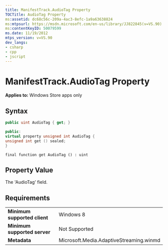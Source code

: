 ```yaml
---
title: ManifestTrack.AudioTag Property
TOCTitle: AudioTag Property
ms:assetid: dc68c56c-209a-4ac3-8efc-1a9a63638824
ms:mtpsurl: https://msdn.microsoft.com/en-us/library/JJ822845(v=VS.90)
ms:contentKeyID: 50079599
ms.date: 11/19/2012
mtps_version: v=VS.90
dev_langs:
- csharp
- cpp
- jscript
---
```


# ManifestTrack.AudioTag Property

**Applies to:** Windows Store apps only

## Syntax

```csharp
public uint AudioTag { get; }
```

```cpp
public:
virtual property unsigned int AudioTag {
unsigned int get () sealed;
}
```

```jscript
final function get AudioTag () : uint
```

## Property Value

The 'AudioTag' field.

## Requirements

|||
|--- |--- |
|**Minimum supported client**|Windows 8|
|**Minimum supported server**|Not Supported|
|**Metadata**|Microsoft.Media.AdaptiveStreaming.winmd|

